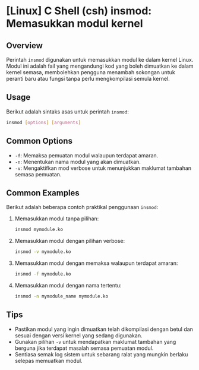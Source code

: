 # [Linux] C Shell (csh) insmod: Memasukkan modul kernel

## Overview
Perintah `insmod` digunakan untuk memasukkan modul ke dalam kernel Linux. Modul ini adalah fail yang mengandungi kod yang boleh dimuatkan ke dalam kernel semasa, membolehkan pengguna menambah sokongan untuk peranti baru atau fungsi tanpa perlu mengkompilasi semula kernel.

## Usage
Berikut adalah sintaks asas untuk perintah `insmod`:

```bash
insmod [options] [arguments]
```

## Common Options
- `-f`: Memaksa pemuatan modul walaupun terdapat amaran.
- `-n`: Menentukan nama modul yang akan dimuatkan.
- `-v`: Mengaktifkan mod verbose untuk menunjukkan maklumat tambahan semasa pemuatan.

## Common Examples
Berikut adalah beberapa contoh praktikal penggunaan `insmod`:

1. Memasukkan modul tanpa pilihan:
   ```bash
   insmod mymodule.ko
   ```

2. Memasukkan modul dengan pilihan verbose:
   ```bash
   insmod -v mymodule.ko
   ```

3. Memasukkan modul dengan memaksa walaupun terdapat amaran:
   ```bash
   insmod -f mymodule.ko
   ```

4. Memasukkan modul dengan nama tertentu:
   ```bash
   insmod -n mymodule_name mymodule.ko
   ```

## Tips
- Pastikan modul yang ingin dimuatkan telah dikompilasi dengan betul dan sesuai dengan versi kernel yang sedang digunakan.
- Gunakan pilihan `-v` untuk mendapatkan maklumat tambahan yang berguna jika terdapat masalah semasa pemuatan modul.
- Sentiasa semak log sistem untuk sebarang ralat yang mungkin berlaku selepas memuatkan modul.